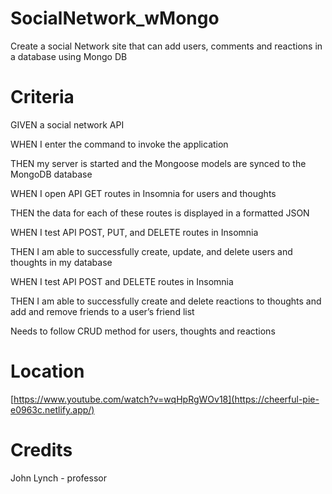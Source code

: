 # SocialNetwork_wMongo

Create a social Network site that can add users, comments and reactions in a database using Mongo DB

# Criteria

GIVEN a social network API

WHEN I enter the command to invoke the application

THEN my server is started and the Mongoose models are synced to the MongoDB database

WHEN I open API GET routes in Insomnia for users and thoughts

THEN the data for each of these routes is displayed in a formatted JSON

WHEN I test API POST, PUT, and DELETE routes in Insomnia

THEN I am able to successfully create, update, and delete users and thoughts in my database

WHEN I test API POST and DELETE routes in Insomnia

THEN I am able to successfully create and delete reactions to thoughts and add and remove friends to a user’s friend list

Needs to follow CRUD method for users, thoughts and reactions

# Location

[https://www.youtube.com/watch?v=wqHpRgWOv18](https://cheerful-pie-e0963c.netlify.app/)


# Credits

John Lynch - professor
